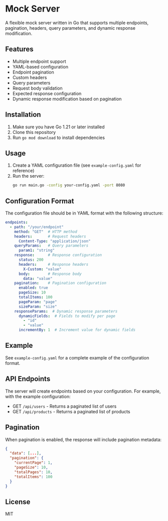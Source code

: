 # Mock Server

A flexible mock server written in Go that supports multiple endpoints, pagination, headers, query parameters, and dynamic response modification.

## Features

- Multiple endpoint support
- YAML-based configuration
- Endpoint pagination
- Custom headers
- Query parameters
- Request body validation
- Expected response configuration
- Dynamic response modification based on pagination

## Installation

1. Make sure you have Go 1.21 or later installed
2. Clone this repository
3. Run `go mod download` to install dependencies

## Usage

1. Create a YAML configuration file (see `example-config.yaml` for reference)
2. Run the server:
   ```bash
   go run main.go -config your-config.yaml -port 8080
   ```

## Configuration Format

The configuration file should be in YAML format with the following structure:

```yaml
endpoints:
  - path: "/your/endpoint"
    method: "GET"  # HTTP method
    headers:       # Request headers
      Content-Type: "application/json"
    queryParams:   # Query parameters
      param1: "string"
    response:      # Response configuration
      status: 200
      headers:     # Response headers
        X-Custom: "value"
      body:        # Response body
        data: "value"
    pagination:    # Pagination configuration
      enabled: true
      pageSize: 10
      totalItems: 100
      pageParam: "page"
      sizeParam: "size"
    responseParams:  # Dynamic response parameters
      dynamicFields:  # Fields to modify per page
        - "id"
        - "value"
      incrementBy: 1  # Increment value for dynamic fields
```

## Example

See `example-config.yaml` for a complete example of the configuration format.

## API Endpoints

The server will create endpoints based on your configuration. For example, with the example configuration:

- GET `/api/users` - Returns a paginated list of users
- GET `/api/products` - Returns a paginated list of products

## Pagination

When pagination is enabled, the response will include pagination metadata:

```json
{
  "data": [...],
  "pagination": {
    "currentPage": 1,
    "pageSize": 10,
    "totalPages": 10,
    "totalItems": 100
  }
}
```

## License

MIT 